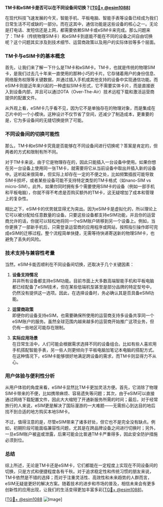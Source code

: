 **TM卡和eSIM卡是否可以在不同设备间切换？[[TG💪+ @esim1088](https://t.me/s/esim1088)]**

在现代科技飞速发展的今天，智能手机、平板电脑、智能手表等设备已经成为我们日常生活不可或缺的一部分。而在这其中，通信功能是这些设备的核心之一。无论是打电话、发短信还是上网，都需要依赖SIM卡或eSIM卡来完成。那么问题来了：TM卡（传统物理SIM卡）和eSIM卡到底能不能在不同的设备之间自由切换呢？这个问题其实涉及到技术细节、运营商政策以及用户的实际体验等多个层面。

### TM卡与eSIM卡的基本概念

首先，让我们来了解一下什么是TM卡和eSIM卡。TM卡，也就是传统的物理SIM卡，是我们过去几十年来一直使用的那种小巧的卡片。它存储着用户的身份信息、网络服务权限等关键数据，并通过插入手机或其他支持的设备中实现通信功能。而eSIM卡则是近年来兴起的一种虚拟SIM卡形式，它不需要实体卡片，而是直接嵌入到设备内部，并且可以通过OTA（Over-The-Air）技术远程下载和激活运营商提供的配置文件。

从外观上看，eSIM卡几乎看不见，因为它不是单独存在的物理对象，而是集成在芯片中的一个小模块。这种设计不仅节省了空间，还减少了制造成本，更重要的是，它为多设备间的无缝切换提供了可能。

### 不同设备间的切换可能性

那么，TM卡和eSIM卡究竟是否能够在不同设备间进行切换呢？答案是肯定的，但两者的方式和限制有所不同。

对于TM卡来说，由于它是物理存在的，因此只能插入一台设备中使用。如果你想在另一台设备上使用同一张TM卡，就需要将它从当前设备中取出并插入新的设备中。这听起来很简单，但实际上却存在一定的不便之处，比如频繁插拔可能导致SIM卡损坏，或者某些设备可能不支持特定类型的TM卡格式（如nano-SIM vs micro-SIM）。此外，如果你同时拥有多个需要使用SIM卡的设备（例如一部手机和平板电脑），你就不得不考虑是否购买额外的TM卡，这无疑增加了成本和管理上的复杂性。

相比之下，eSIM卡的优势就显得尤为突出。因为eSIM卡是虚拟化的，所以理论上它可以被分配给任意数量的设备。只要这些设备都支持eSIM功能，并且你的运营商允许的话，你就可以轻松地将同一个eSIM账户转移到另一个设备上。例如，当你更换了一部新手机后，只需登录运营商的应用程序或网站，按照指引操作即可完成eSIM的迁移过程。整个流程简单快捷，无需等待快递寄送新的物理SIM卡，也避免了丢失的风险。

### 技术支持与兼容性考量

当然，eSIM卡能否顺利在不同设备间切换，还取决于几个关键因素：

1. **设备支持情况**  
   并非所有设备都支持eSIM功能。目前市面上大多数高端智能手机和平板电脑都已经配备了eSIM技术，但在某些低端机型甚至是部分品牌的特定型号中，仍然没有提供这一选项。因此，在选择设备时，务必确认其是否具备eSIM功能。

2. **运营商政策**  
   即便你的设备支持eSIM，也需要确保所使用的运营商支持多设备共享同一个eSIM账户的服务。虽然全球范围内越来越多的运营商开始推广这项业务，但仍有一些地区可能存在限制。

3. **实际应用场景**  
   在日常生活中，人们可能会根据需求选择不同的设备组合。比如有些人喜欢用手机搭配智能手表，另一些人则更倾向于平板电脑加笔记本电脑的搭配方式。在这种情况下，eSIM卡能够很好地满足跨设备的需求，而TM卡则显得力不从心。

### 用户体验与便利性分析

从用户体验的角度来看，eSIM卡显然比TM卡更加灵活方便。首先，它消除了物理SIM卡带来的不便，比如携带麻烦、容易遗失等问题；其次，由于eSIM可以直接通过网络下载配置文件，因此大大缩短了开通新服务所需的时间；最后，对于经常旅行的人来说，eSIM更是解决了国际漫游的一大难题——无需担心到达目的地后找不到合适的地方购买本地SIM卡。

不过，值得注意的是，尽管eSIM带来了诸多好处，但它也不是完全没有缺点。例如，初期阶段可能面临兼容性问题，尤其是在跨品牌设备之间进行切换时；另外，一旦eSIM账户被盗或泄露，后果可能会比普通TM卡严重得多，因此安全防护措施必须到位。

### 总结

综上所述，无论是TM卡还是eSIM卡，它们都能在一定程度上实现在不同设备间的切换，只是方式和便捷程度各有千秋。对于追求稳定性和传统习惯的朋友来说，TM卡依然是不错的选择；而对于注重灵活性、高效性和未来趋势的人群而言，eSIM无疑是更好的解决方案。随着技术的进步和市场的普及，相信未来会有更多创新性的应用出现，让我们的生活变得更加丰富多彩[[TG💪+ @esim1088](https://t.me/s/esim1088)]。

[[TG💪+ @esim1088](https://t.me/s/esim1088) ![Image](https://i.postimg.cc/4NQfJmqS/Snipaste-2025-05-13-00-14-12.png)]
